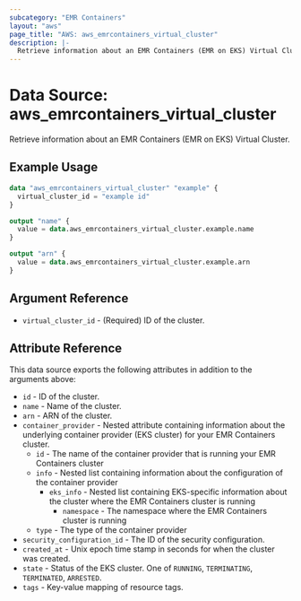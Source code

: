 ```yaml
---
subcategory: "EMR Containers"
layout: "aws"
page_title: "AWS: aws_emrcontainers_virtual_cluster"
description: |-
  Retrieve information about an EMR Containers (EMR on EKS) Virtual Cluster
---
```


# Data Source: aws_emrcontainers_virtual_cluster

Retrieve information about an EMR Containers (EMR on EKS) Virtual Cluster.

## Example Usage

```terraform
data "aws_emrcontainers_virtual_cluster" "example" {
  virtual_cluster_id = "example id"
}

output "name" {
  value = data.aws_emrcontainers_virtual_cluster.example.name
}

output "arn" {
  value = data.aws_emrcontainers_virtual_cluster.example.arn
}
```

## Argument Reference

* `virtual_cluster_id` - (Required) ID of the cluster.

## Attribute Reference

This data source exports the following attributes in addition to the arguments above:

* `id` - ID of the cluster.
* `name` - Name of the cluster.
* `arn` - ARN of the cluster.
* `container_provider` - Nested attribute containing information about the underlying container provider (EKS cluster) for your EMR Containers cluster.
    * `id` - The name of the container provider that is running your EMR Containers cluster
    * `info` - Nested list containing information about the configuration of the container provider
        * `eks_info` - Nested list containing EKS-specific information about the cluster where the EMR Containers cluster is running
            * `namespace` - The namespace where the EMR Containers cluster is running
    * `type` - The type of the container provider
* `security_configuration_id` - The ID of the security configuration.
* `created_at` - Unix epoch time stamp in seconds for when the cluster was created.
* `state` - Status of the EKS cluster. One of `RUNNING`, `TERMINATING`, `TERMINATED`, `ARRESTED`.
* `tags` - Key-value mapping of resource tags.
